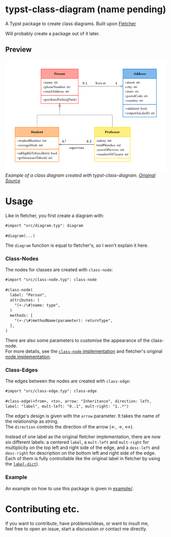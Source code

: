 # typst-class-diagram (name pending)

A Typst package to create class diagrams. Built upon [Fletcher](https://typst.app/universe/package/fletcher/)

Will probably create a package out of it later.

## Preview
![example](example/example.png)
*Example of a class diagram created with typst-class-diagram. [Original Source](https://www.drawio.com/blog/uml-class-diagrams)*

# Usage

Like in fletcher, you first create a diagram with:
```typ
#import "src/diagram.typ": diagram

#diagram(...)
```
The `diagram` function is equal to fletcher's, so I won't explain it here.

### Class-Nodes

The nodes for classes are created with `class-node`:
```typ
#import "src/class-node.typ": class-node

#class-node(
  label: "Person",
  attributes: (
    "(+-/\#)name: type",
  )
  methods: [
    "(+-/\#)methodName(parameter): returnType",
  ],
)
```
There are also some parameters to customise the appearance of the class-node.\
For more details, see the [`class-node` implementation](src/class-node.typ#L84)
and fletcher's original [node implementation](https://github.com/Jollywatt/typst-fletcher/blob/main/src/node.typ#L221).

### Class-Edges

The edges between the nodes are created with `class-edge`:
```typ
#import "src/class-edge.typ": class-edge

#class-edge(<from>, <to>, arrow: "Inheritance", direction: left, label: "label", mult-left: "0..1", mult-right: "1..*")
```
The edge's design is given with the `arrow` parameter. It takes the name of the relationship as string.\
The `direction` controls the direction of the arrow (<-, ->, <->).

Instead of one label as the original fletcher implementation, there are now six different labels: a centered `label`, a `mult-left` and `mult-right` for multiplicity on the top left and right side of the edge, and a `desc-left` and `desc-right` for description on the bottom left and right side of the edge.\
Each of them is fully controllable like the original label in fletcher by using the [`label-dict`](src/class-edge.typ#L49)).

### Example

An example on how to use this package is given in [example/](example/example.typ).


# Contributing etc.

If you want to contribute, have problems/ideas, or want to insult me,\
feel free to open an issue, start a discussion or contact me directly.